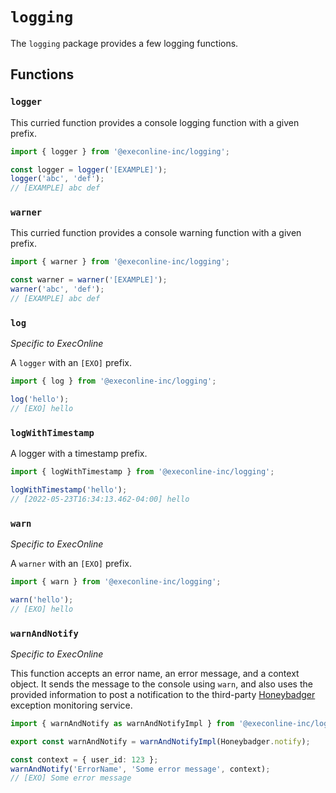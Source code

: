 # `logging`

The `logging` package provides a few logging functions.

## Functions

### `logger`

This curried function provides a console logging function with a given prefix.

```ts
import { logger } from '@execonline-inc/logging';

const logger = logger('[EXAMPLE]');
logger('abc', 'def');
// [EXAMPLE] abc def
```

### `warner`

This curried function provides a console warning function with a given prefix.

```ts
import { warner } from '@execonline-inc/logging';

const warner = warner('[EXAMPLE]');
warner('abc', 'def');
// [EXAMPLE] abc def
```

### `log`

_Specific to ExecOnline_

A `logger` with an `[EXO]` prefix.

```ts
import { log } from '@execonline-inc/logging';

log('hello');
// [EXO] hello
```

### `logWithTimestamp`

A logger with a timestamp prefix.

```ts
import { logWithTimestamp } from '@execonline-inc/logging';

logWithTimestamp('hello');
// [2022-05-23T16:34:13.462-04:00] hello
```

### `warn`

_Specific to ExecOnline_

A `warner` with an `[EXO]` prefix.

```ts
import { warn } from '@execonline-inc/logging';

warn('hello');
// [EXO] hello
```

### `warnAndNotify`

_Specific to ExecOnline_

This function accepts an error name, an error message, and a context object. It sends the message to the console using `warn`, and also uses the provided information to post a notification to the third-party [Honeybadger](https://www.honeybadger.io/) exception monitoring service.

```ts
import { warnAndNotify as warnAndNotifyImpl } from '@execonline-inc/logging';

export const warnAndNotify = warnAndNotifyImpl(Honeybadger.notify);

const context = { user_id: 123 };
warnAndNotify('ErrorName', 'Some error message', context);
// [EXO] Some error message
```

